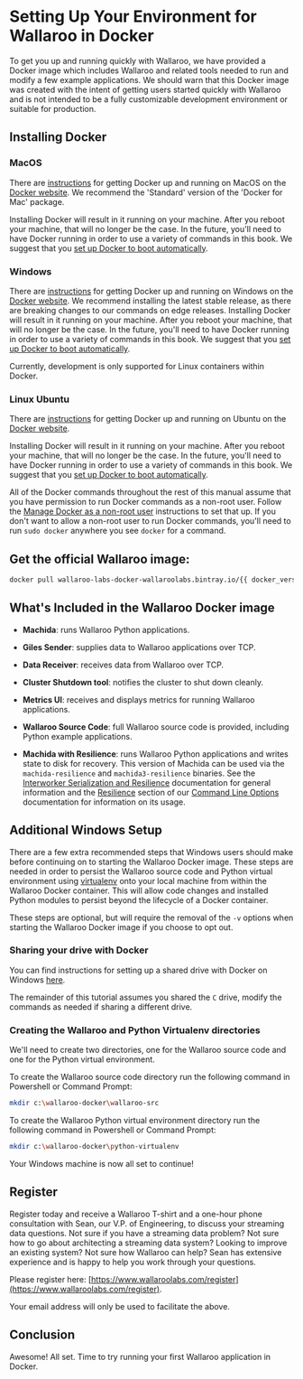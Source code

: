 # Setting Up Your Environment for Wallaroo in Docker

To get you up and running quickly with Wallaroo, we have provided a Docker image which includes Wallaroo and related tools needed to run and modify a few example applications. We should warn that this Docker image was created with the intent of getting users started quickly with Wallaroo and is not intended to be a fully customizable development environment or suitable for production.

## Installing Docker

### MacOS

There are [instructions](https://docs.docker.com/docker-for-mac/) for getting Docker up and running on MacOS on the [Docker website](https://docs.docker.com/docker-for-mac/).  We recommend the 'Standard' version of the 'Docker for Mac' package.

Installing Docker will result in it running on your machine. After you reboot your machine, that will no longer be the case. In the future, you'll need to have Docker running in order to use a variety of commands in this book. We suggest that you [set up Docker to boot automatically](https://docs.docker.com/docker-for-mac/#general).

### Windows

There are [instructions](https://www.docker.com/docker-windows/) for getting Docker up and running on Windows on the [Docker website](https://docs.docker.com/docker-for-windows/). We recommend installing the latest stable release, as there are breaking changes to our commands on edge releases. Installing Docker will result in it running on your machine. After you reboot your machine, that will no longer be the case. In the future, you'll need to have Docker running in order to use a variety of commands in this book. We suggest that you [set up Docker to boot automatically](https://docs.docker.com/docker-for-windows/#general).

Currently, development is only supported for Linux containers within Docker.

### Linux Ubuntu

There are [instructions](https://docs.docker.com/engine/installation/linux/ubuntu/) for getting Docker up and running on Ubuntu on the [Docker website](https://docs.docker.com/engine/installation/linux/ubuntu/).

Installing Docker will result in it running on your machine. After you reboot your machine, that will no longer be the case. In the future, you'll need to have Docker running in order to use a variety of commands in this book. We suggest that you [set up Docker to boot automatically](https://docs.docker.com/engine/installation/linux/linux-postinstall/#configure-docker-to-start-on-boot).

All of the Docker commands throughout the rest of this manual assume that you have permission to run Docker commands as a non-root user. Follow the [Manage Docker as a non-root user](https://docs.docker.com/engine/installation/linux/linux-postinstall/#manage-docker-as-a-non-root-user) instructions to set that up. If you don't want to allow a non-root user to run Docker commands, you'll need to run `sudo docker` anywhere you see `docker` for a command.

## Get the official Wallaroo image:

```bash
docker pull wallaroo-labs-docker-wallaroolabs.bintray.io/{{ docker_version_url }}
```

## What's Included in the Wallaroo Docker image

* **Machida**: runs Wallaroo Python applications.

* **Giles Sender**: supplies data to Wallaroo applications over TCP.

* **Data Receiver**: receives data from Wallaroo over TCP.

* **Cluster Shutdown tool**: notifies the cluster to shut down cleanly.

* **Metrics UI**: receives and displays metrics for running Wallaroo applications.

* **Wallaroo Source Code**: full Wallaroo source code is provided, including Python example applications.

* **Machida with Resilience**: runs Wallaroo Python applications and writes state to disk for recovery. This version of Machida can be used via the `machida-resilience` and `machida3-resilience` binaries. See the [Interworker Serialization and Resilience](/book/python/interworker-serialization-and-resilience.md) documentation for general information and the [Resilience](/book/running-wallaroo/wallaroo-command-line-options.md#resilience) section of our [Command Line Options](/book/running-wallaroo/wallaroo-command-line-options.md) documentation for information on its usage.

## Additional Windows Setup

There are a few extra recommended steps that Windows users should make before continuing on to starting the Wallaroo Docker image. These steps are needed in order to persist the Wallaroo source code and Python virtual environment using [virtualenv](https://virtualenv.pypa.io/en/stable/) onto your local machine from within the Wallaroo Docker container. This will allow code changes and installed Python modules to persist beyond the lifecycle of a Docker container.

These steps are optional, but will require the removal of the `-v` options when starting the Wallaroo Docker image if you choose to opt out.

### Sharing your drive with Docker

You can find instructions for setting up a shared drive with Docker on Windows [here](https://docs.docker.com/docker-for-windows/#shared-drives).

The remainder of this tutorial assumes you shared the `C` drive, modify the commands as needed if sharing a different drive.

### Creating the Wallaroo and Python Virtualenv directories

We'll need to create two directories, one for the Wallaroo source code and one for the Python virtual environment.

To create the Wallaroo source code directory run the following command in Powershell or Command Prompt:

```bash
mkdir c:\wallaroo-docker\wallaroo-src
```
To create the Wallaroo Python virtual environment directory run the following command in Powershell or Command Prompt:

```bash
mkdir c:\wallaroo-docker\python-virtualenv
```

Your Windows machine is now all set to continue!

## Register

Register today and receive a Wallaroo T-shirt and a one-hour phone consultation with Sean, our V.P. of Engineering, to discuss your streaming data questions. Not sure if you have a streaming data problem? Not sure how to go about architecting a streaming data system? Looking to improve an existing system? Not sure how Wallaroo can help? Sean has extensive experience and is happy to help you work through your questions.

Please register here: [https://www.wallaroolabs.com/register](https://www.wallaroolabs.com/register).

Your email address will only be used to facilitate the above.

## Conclusion

Awesome! All set. Time to try running your first Wallaroo application in Docker.
